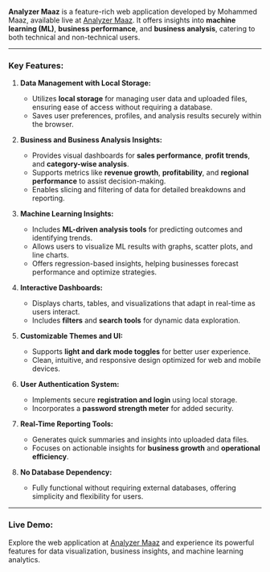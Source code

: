 **Analyzer Maaz** is a feature-rich web application developed by Mohammed Maaz, available live at [Analyzer Maaz](https://anayzermaaz.vercel.app/). It offers insights into **machine learning (ML)**, **business performance**, and **business analysis**, catering to both technical and non-technical users.  

---

### **Key Features:**

1. **Data Management with Local Storage:**  
   - Utilizes **local storage** for managing user data and uploaded files, ensuring ease of access without requiring a database.  
   - Saves user preferences, profiles, and analysis results securely within the browser.  

2. **Business and Business Analysis Insights:**  
   - Provides visual dashboards for **sales performance**, **profit trends**, and **category-wise analysis**.  
   - Supports metrics like **revenue growth**, **profitability**, and **regional performance** to assist decision-making.  
   - Enables slicing and filtering of data for detailed breakdowns and reporting.  

3. **Machine Learning Insights:**  
   - Includes **ML-driven analysis tools** for predicting outcomes and identifying trends.  
   - Allows users to visualize ML results with graphs, scatter plots, and line charts.  
   - Offers regression-based insights, helping businesses forecast performance and optimize strategies.  

4. **Interactive Dashboards:**  
   - Displays charts, tables, and visualizations that adapt in real-time as users interact.  
   - Includes **filters** and **search tools** for dynamic data exploration.  

5. **Customizable Themes and UI:**  
   - Supports **light and dark mode toggles** for better user experience.  
   - Clean, intuitive, and responsive design optimized for web and mobile devices.  

6. **User Authentication System:**  
   - Implements secure **registration and login** using local storage.  
   - Incorporates a **password strength meter** for added security.  

7. **Real-Time Reporting Tools:**  
   - Generates quick summaries and insights into uploaded data files.  
   - Focuses on actionable insights for **business growth** and **operational efficiency**.  

8. **No Database Dependency:**  
   - Fully functional without requiring external databases, offering simplicity and flexibility for users.  

---

### **Live Demo:**  
Explore the web application at [Analyzer Maaz](https://anayzermaaz.vercel.app/) and experience its powerful features for data visualization, business insights, and machine learning analytics.  

